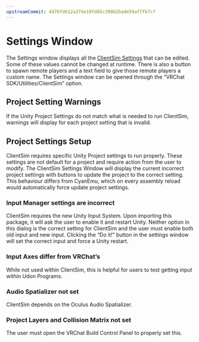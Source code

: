 ```yaml
---
upstreamCommit: 4d76fd612a37de18fd85c39062bade59afffb7cf
---
```


# Settings Window

The Settings window displays all the [ClientSim Settings](../runtime/settings.md) that can be edited. Some of these values cannot be changed at runtime. There is also a button to spawn remote players and a text field to give those remote players a custom name.
The Settings window can be opened through the “VRChat SDK/Utilities/ClientSim” option.

## Project Setting Warnings

If the Unity Project Settings do not match what is needed to run ClientSim, warnings will display for each project setting that is invalid. 

## Project Settings Setup

ClientSim requires specific Unity Project settings to run properly. These settings are not default for a project and require action from the user to modify. The ClientSim Settings Window will display the current incorrect project settings with buttons to update the project to the correct setting. This behaviour differs from CyanEmu, which on every assembly reload would automatically force update project settings.

### Input Manager settings are incorrect
ClientSim requires the new Unity Input System. Upon importing this package, it will ask the user to enable it and restart Unity. Neither option in this dialog is the correct setting for ClientSim and the user must enable both old input and new input. Clicking the “Do it!” button in the settings window will set the correct input and force a Unity restart.

### Input Axes differ from VRChat’s
While not used within ClientSim, this is helpful for users to test getting input within Udon Programs.

### Audio Spatializer not set
ClientSim depends on the Oculus Audio Spatializer.

### Project Layers and Collision Matrix not set
The user must open the VRChat Build Control Panel to properly set this.